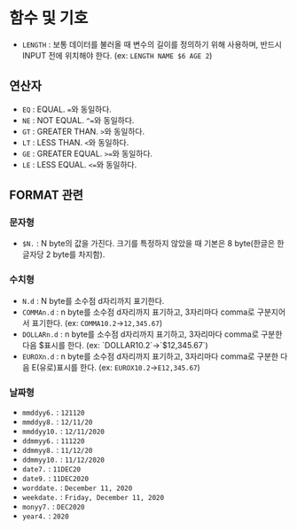 # 함수 및 기호

- `LENGTH` : 보통 데이터를 불러올 때 변수의 길이를 정의하기 위해 사용하며, 반드시 INPUT 전에 위치해야 한다. (ex: `LENGTH NAME $6 AGE 2`)


## 연산자
- `EQ` : EQUAL. `=`와 동일하다.
- `NE` : NOT EQUAL. `^=`와 동일하다.
- `GT` : GREATER THAN. `>`와 동일하다.
- `LT` : LESS THAN. `<`와 동일하다.
- `GE` : GREATER EQUAL. `>=`와 동일하다.
- `LE` : LESS EQUAL. `<=`와 동일하다.

## FORMAT 관련
### 문자형
- `$N.` : N byte의 값을 가진다. 크기를 특정하지 않았을 때 기본은 8 byte(한글은 한 글자당 2 byte를 차지함).

### 수치형
- `N.d` : N byte를 소수점 d자리까지 표기한다.
- `COMMAn.d` : n byte를 소수점 d자리까지 표기하고, 3자리마다 comma로 구분지어서 표기한다. (ex: `COMMA10.2`->`12,345.67`)
- `DOLLARn.d` : n byte를 소수점 d자리까지 표기하고, 3자리마다 comma로 구분한 다음 $표시를 한다. (ex: `DOLLAR10.2`->`$12,345.67`)
- `EUROXn.d` : n byte를 소수점 d자리까지 표기하고, 3자리마다 comma로 구분한 다음 E(유로)표시를 한다. (ex: `EUROX10.2`->`E12,345.67`)

### 날짜형
- `mmddyy6.` : `121120`
- `mmddyy8.` : `12/11/20`
- `mmddyy10.` : `12/11/2020`
- `ddmmyy6.` : `111220`
- `ddmmyy8.` : `11/12/20`
- `ddmmyy10.` : `11/12/2020`
- `date7.` : `11DEC20`
- `date9.` : `11DEC2020`
- `worddate.` : `December 11, 2020`
- `weekdate.` : `Friday, December 11, 2020`
- `monyy7.` : `DEC2020`
- `year4.` : `2020`

